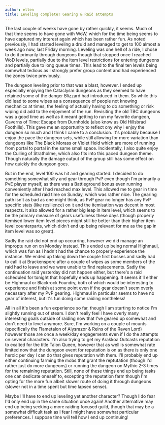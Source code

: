 ```yaml
---
author: ellen
title: Leveling complete! Gearing & Raid attempts
---
```

The last couple of weeks have gone by rather quickly, it seems. Much of that time seems to have gone with WoW, which for the time being seems to have captured my interest again which has been rather fun. As noted previously, I had started leveling a druid and managed to get to 100 almost a week ago now, last Friday morning. Leveling was one hell of a ride, I chose to do it primarily through dungeons though that stopped once I reached WoD levels, partially due to the item level restrictions for entering dungeons and partially due to long queue times. This lead to the final ten levels being somewhat tedious as I strongly prefer group content and had experienced the zones twice previously.

The dungeon leveling prior to that was a blast, however. I ended up especially enjoying the Cataclysm dungeons as they seemed to have retained some of the danger Blizzard had introduced in them. So while this did lead to some wipes as a consequence of people not knowing mechanics at times, the feeling of actually having to do something or risk wiping did add to the enjoyment of the run. Revisiting the old TBC dungeons was a good time as well as it meant getting to run my favorite dungeon, Caverns of Time: Escape from Durnholde (also know as Old Hillsbrad Foothills). This gave me an opportunity to reflect ony why I enjoy the dungeon so much and I think I came to a conclusion. It's probably because I enjoy the pace the dungeon sets, while still allowing for more variation than dungeons like The Black Morass or Violet Hold which are more of running from portal to portal in the same small space. Incidentally, I also quite enjoy the Culling of Stratholme, which also fits into this paced dungeon theme. Though naturally the damage output of the group still has some effect on how quickly the dungeon goes.

But in the end, level 100 was hit and gearing started. I decided to do something somewhat silly and gear through PvP even though I'm primarily a PvE player myself, as there was a Battleground bonus even running conveniently after I had reached max level. This allowed me to gear in time for the scheduled raid time on Sunday, which was rather nice. The gearing path isn't as bad as one might think, as PvP gear no longer has any PvP specific stats (like resilience) on it and the itemisation was decent in most respects. It also allowed for a rather big leap in item level, which seems to be the primary measure of gears usefulness these days (though properly itemised lower item level pieces might still be better than their higher item level counterparts, which didn't end up being relevant for me as the gap in item level was so great).

Sadly the raid did not end up occurring, however we did manage an improptu run on on Monday instead. This ended up being normal Highmaul, which was fun as I hadn't had the chance to properly experience the instance. We ended up taking down the couple first bosses and sadly had to call it at Brackenspore after a couple of wipes as some members of the raid had to leave and we were unable to find replacements. Sadly the continuation raid yesterday did not happen either, but there's a raid scheduled for tonight that hopefully ends up happening. It seems it'll either be Highmaul or Blackrock Foundry, both of which would be interesting to experience and finish at some point even if the gear doesn't seem overly necessary after my PvP gearing. Highmaul in particular seems to have no gear of interest, but it's fun doing some raiding nontheless!

All in all it's been a fun experience so far, though I am starting to notice I'm slightly running out of steam. I don't really feel I have overly many interesting goals outside of raiding now that I've geared up somewhat and don't need to level anymore. Sure, I'm working on a couple of mounts (specifically the Flametalon of Alysrazor & Reins of the Raven Lord) however those are once a week/day engagements even if I do the attempts on several characters. I'm also trying to get my Arakkoa Outcasts reputation to exalted for the title Talon Queen, however that as well is somewhat rate limited now that the dungeon event for reputation is on as there is only one heroic per day I can do that gives reputation with them. I'll probably end up either continuing farming the mobs that grant the reptutation (though I'd rather just do more dungeons) or running the dungeon on Mythic 2-3 times for the remaining reputation. Still, none of these things end up being tasks one can dedicate oneself to, excepting the reputation farm though I'm opting for the more fun albeit slower route of doing it through dungeons (slower not in a time spent but time lapsed sense).

Maybe I'll have to end up leveling yet another character? Though I do fear I'd only end up in the same situation once again! Another alternative may end up being seeking a more raiding focused guild, though that may be a somewhat difficult task as I fear I might have somewhat particular preferences. I suppose time will tell how I end up continuing!